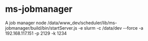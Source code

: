# ms-jobmanager
A job manager
node /data/www_dev/scheduler/lib/ms-jobmanager/build/bin/startServer.js -e slurm -c /data/dev --force -a 192.168.117.151 -p 2129  -k 1234
